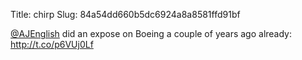 Title: chirp
Slug: 84a54dd660b5dc6924a8a8581ffd91bf

<a href="http://twitter.com/AJEnglish">@AJEnglish</a> did an expose on Boeing a couple of years ago already: <a href="http://t.co/p6VUj0Lf">http://t.co/p6VUj0Lf</a>
